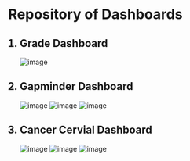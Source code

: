# Repository of Dashboards

<ol>
<h2><li>Grade Dashboard</h2>

![image](https://user-images.githubusercontent.com/78292660/236660241-6420fc1f-a97c-4aeb-a056-49c16a1fbf34.png)
</li>

<h2><li>Gapminder Dashboard</h2>

![image](https://user-images.githubusercontent.com/78292660/236660367-895de1b9-ee38-4c24-b14a-73993fb98764.png)
![image](https://user-images.githubusercontent.com/78292660/236660395-c2c427d6-c9ad-4b99-8f05-64993949878a.png)
![image](https://user-images.githubusercontent.com/78292660/236660413-0b836390-ce6d-4e95-9569-c0d01e3d73d7.png)
</li>

<h2><li>Cancer Cervial Dashboard</h2>

![image](https://user-images.githubusercontent.com/78292660/236660459-4d4ed840-869c-4ba0-b506-3b5c17ba5968.png)
![image](https://user-images.githubusercontent.com/78292660/236660475-84418a1e-5d63-41fe-8f16-9c0ba0bb2af9.png)
![image](https://user-images.githubusercontent.com/78292660/236660493-2bbe639c-5601-4ad2-bb0c-df7b29eb5c0f.png)
</li>
</ol>

